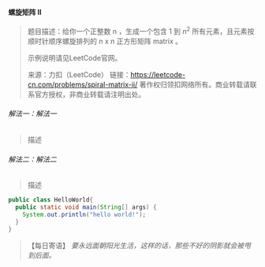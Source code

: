 #### 螺旋矩阵 II

> 题目描述：给你一个正整数 n ，生成一个包含 1 到 $n^{2}$ 所有元素，且元素按顺时针顺序螺旋排列的 n x n 正方形矩阵 matrix 。
>
> 示例说明请见LeetCode官网。
>
> 来源：力扣（LeetCode）
>链接：https://leetcode-cn.com/problems/spiral-matrix-ii/
> 著作权归领扣网络所有。商业转载请联系官方授权，非商业转载请注明出处。

###### 解法一：解法一

> 描述

###### 解法二：解法二

> 描述

```java
public class HelloWorld{
  public static void main(String[] args) {
    System.out.println("hello world!");
  }
}
```

> 【每日寄语】 *要永远面朝阳光生活，这样的话，那些不好的阴影就会被甩到后面。* 

